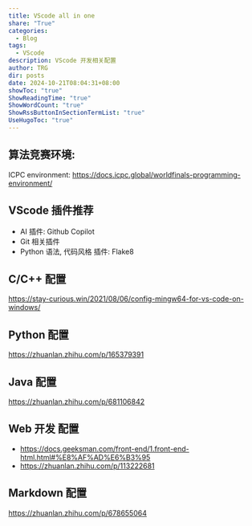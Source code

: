 ```yaml
---
title: VScode all in one
share: "True"
categories:
  - Blog
tags:
  - VScode
description: VScode 开发相关配置
author: TRG
dir: posts
date: 2024-10-21T08:04:31+08:00
showToc: "true"
ShowReadingTime: "true"
ShowWordCount: "true"
ShowRssButtonInSectionTermList: "true"
UseHugoToc: "true"
---
```

## 算法竞赛环境: 

ICPC environment: 
https://docs.icpc.global/worldfinals-programming-environment/

## VScode 插件推荐

- AI 插件: Github Copilot
- Git 相关插件
- Python 语法, 代码风格 插件: Flake8

## C/C++ 配置

https://stay-curious.win/2021/08/06/config-mingw64-for-vs-code-on-windows/

## Python 配置

https://zhuanlan.zhihu.com/p/165379391

## Java 配置

https://zhuanlan.zhihu.com/p/681106842

## Web 开发 配置

-  https://docs.geeksman.com/front-end/1.front-end-html.html#%E8%AF%AD%E6%B3%95
-  https://zhuanlan.zhihu.com/p/113222681

## Markdown 配置

https://zhuanlan.zhihu.com/p/678655064

